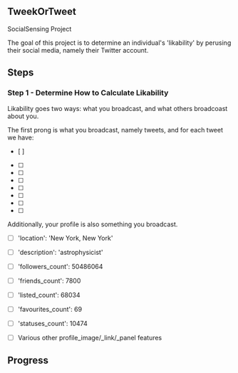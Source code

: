## TweekOrTweet

SocialSensing Project

The goal of this project is to determine an individual's 'likability' by perusing their social media, namely their Twitter account.

## Steps

### Step 1 - Determine How to Calculate Likability

Likability goes two ways: what you broadcast, and what others broadcoast about you.

The first prong is what you broadcast, namely tweets, and for each tweet we have:
- [ ]
- [ ]
- [ ]
- [ ]
- [ ]
- [ ]
- [ ]
- [ ]

Additionally, your profile is also something you broadcast.
- [ ] 'location': 'New York, New York'
- [ ] 'description': 'astrophysicist'
- [ ] 'followers_count': 50486064
- [ ] 'friends_count': 7800
- [ ] 'listed_count': 68034
- [ ] 'favourites_count': 69
- [ ] 'statuses_count': 10474
- [ ] Various other profile_image/_link/_panel features  


## Progress